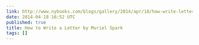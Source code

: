 ```yaml
---
link: http://www.nybooks.com/blogs/gallery/2014/apr/18/how-write-letter/
date: 2014-04-18 16:52 UTC
published: true
title: How to Write a Letter by Muriel Spark
tags: []
---
```



